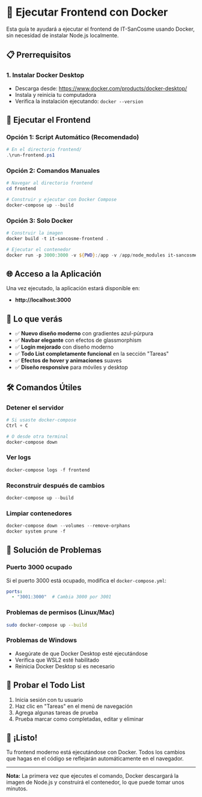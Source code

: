 # 🐳 Ejecutar Frontend con Docker

Esta guía te ayudará a ejecutar el frontend de IT-SanCosme usando Docker, sin necesidad de instalar Node.js localmente.

## 📋 Prerrequisitos

### 1. Instalar Docker Desktop
- Descarga desde: https://www.docker.com/products/docker-desktop/
- Instala y reinicia tu computadora
- Verifica la instalación ejecutando: `docker --version`

## 🚀 Ejecutar el Frontend

### Opción 1: Script Automático (Recomendado)
```powershell
# En el directorio frontend/
.\run-frontend.ps1
```

### Opción 2: Comandos Manuales
```powershell
# Navegar al directorio frontend
cd frontend

# Construir y ejecutar con Docker Compose
docker-compose up --build
```

### Opción 3: Solo Docker
```powershell
# Construir la imagen
docker build -t it-sancosme-frontend .

# Ejecutar el contenedor
docker run -p 3000:3000 -v ${PWD}:/app -v /app/node_modules it-sancosme-frontend
```

## 🌐 Acceso a la Aplicación

Una vez ejecutado, la aplicación estará disponible en:
- **http://localhost:3000**

## 🎨 Lo que verás

- ✅ **Nuevo diseño moderno** con gradientes azul-púrpura
- ✅ **Navbar elegante** con efectos de glassmorphism
- ✅ **Login mejorado** con diseño moderno
- ✅ **Todo List completamente funcional** en la sección "Tareas"
- ✅ **Efectos de hover y animaciones** suaves
- ✅ **Diseño responsive** para móviles y desktop

## 🛠️ Comandos Útiles

### Detener el servidor
```powershell
# Si usaste docker-compose
Ctrl + C

# O desde otra terminal
docker-compose down
```

### Ver logs
```powershell
docker-compose logs -f frontend
```

### Reconstruir después de cambios
```powershell
docker-compose up --build
```

### Limpiar contenedores
```powershell
docker-compose down --volumes --remove-orphans
docker system prune -f
```

## 🔧 Solución de Problemas

### Puerto 3000 ocupado
Si el puerto 3000 está ocupado, modifica el `docker-compose.yml`:
```yaml
ports:
  - "3001:3000"  # Cambia 3000 por 3001
```

### Problemas de permisos (Linux/Mac)
```bash
sudo docker-compose up --build
```

### Problemas de Windows
- Asegúrate de que Docker Desktop esté ejecutándose
- Verifica que WSL2 esté habilitado
- Reinicia Docker Desktop si es necesario

## 📱 Probar el Todo List

1. Inicia sesión con tu usuario
2. Haz clic en "Tareas" en el menú de navegación
3. Agrega algunas tareas de prueba
4. Prueba marcar como completadas, editar y eliminar

## 🎉 ¡Listo!

Tu frontend moderno está ejecutándose con Docker. Todos los cambios que hagas en el código se reflejarán automáticamente en el navegador.

---

**Nota:** La primera vez que ejecutes el comando, Docker descargará la imagen de Node.js y construirá el contenedor, lo que puede tomar unos minutos. 